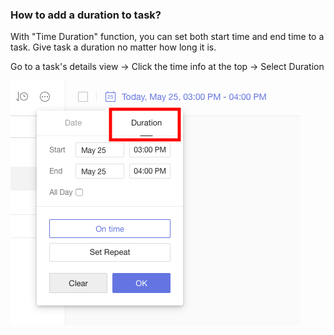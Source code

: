 ### How to add a duration to task?

With "Time Duration" function, you can set both start time and end time to a task. Give task a duration no matter how long it is.

Go to a task's details view -> Click the time info at the top -> Select Duration

![](../../images/ticktick-web-version/task/Screen%20Shot%202018-05-25%20at%202.53.33%20PM.png)

